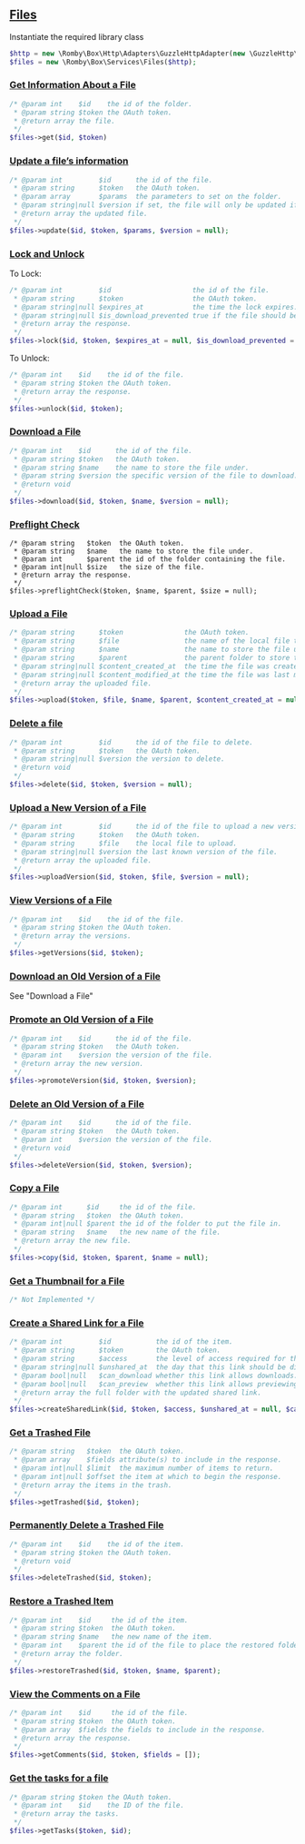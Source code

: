 ## [Files](https://developers.box.com/docs/#files)

Instantiate the required library class
```php
$http = new \Romby\Box\Http\Adapters\GuzzleHttpAdapter(new \GuzzleHttp\Client())
$files = new \Romby\Box\Services\Files($http);
```

### [Get Information About a File](https://developers.box.com/docs/#files-get)
```php
/* @param int    $id    the id of the folder.
 * @param string $token the OAuth token.
 * @return array the file.
 */
$files->get($id, $token)
```

### [Update a file’s information](https://developers.box.com/docs/#files-update-a-files-information)
```php
/* @param int         $id      the id of the file.
 * @param string      $token   the OAuth token.
 * @param array       $params  the parameters to set on the folder.
 * @param string|null $version if set, the file will only be updated if this is the latest version.
 * @return array the updated file.
 */
$files->update($id, $token, $params, $version = null);
```

### [Lock and Unlock](https://developers.box.com/docs/#files-lock-and-unlock)
To Lock:
```php
/* @param int         $id                    the id of the file.
 * @param string      $token                 the OAuth token.
 * @param string|null $expires_at            the time the lock expires.
 * @param string|null $is_download_prevented true if the file should be prevented from download.
 * @return array the response.
 */
$files->lock($id, $token, $expires_at = null, $is_download_prevented = null);
```

To Unlock:
```php
/* @param int    $id    the id of the file.
 * @param string $token the OAuth token.
 * @return array the response.
 */
$files->unlock($id, $token);
```

### [Download a File](https://developers.box.com/docs/#files-download-a-file)
```php
/* @param int    $id      the id of the file.
 * @param string $token   the OAuth token.
 * @param string $name    the name to store the file under.
 * @param string $version the specific version of the file to download.
 * @return void
 */
$files->download($id, $token, $name, $version = null);
```

### [Preflight Check](https://developers.box.com/docs/#files-preflight-check)
```
/* @param string   $token  the OAuth token.
 * @param string   $name   the name to store the file under.
 * @param int      $parent the id of the folder containing the file.
 * @param int|null $size   the size of the file.
 * @return array the response.
 */
$files->preflightCheck($token, $name, $parent, $size = null);
```

### [Upload a File](https://developers.box.com/docs/#files-upload-a-file)
```php
/* @param string      $token               the OAuth token.
 * @param string      $file                the name of the local file to upload.
 * @param string      $name                the name to store the file under.
 * @param string      $parent              the parent folder to store the file in.
 * @param string|null $content_created_at  the time the file was created.
 * @param string|null $content_modified_at the time the file was last modified.
 * @return array the uploaded file.
 */
$files->upload($token, $file, $name, $parent, $content_created_at = null, $content_modified_at = null);
```

### [Delete a file](https://developers.box.com/docs/#files-delete-a-file)
```php
/* @param int         $id      the id of the file to delete.
 * @param string      $token   the OAuth token.
 * @param string|null $version the version to delete.
 * @return void
 */
$files->delete($id, $token, $version = null);
```

### [Upload a New Version of a File](https://developers.box.com/docs/#files-upload-a-new-version-of-a-file)
```php
/* @param int         $id      the id of the file to upload a new version of.
 * @param string      $token   the OAuth token.
 * @param string      $file    the local file to upload.
 * @param string|null $version the last known version of the file.
 * @return array the uploaded file.
 */
$files->uploadVersion($id, $token, $file, $version = null);
```

### [View Versions of a File](https://developers.box.com/docs/#files-view-versions-of-a-file)
```php
/* @param int    $id    the id of the file.
 * @param string $token the OAuth token.
 * @return array the versions.
 */
$files->getVersions($id, $token);
```

### [Download an Old Version of a File](https://developers.box.com/docs/#files-download-old-version)
See "Download a File"

### [Promote an Old Version of a File](https://developers.box.com/docs/#files-promote-old-version)
```php
/* @param int    $id      the id of the file.
 * @param string $token   the OAuth token.
 * @param int    $version the version of the file.
 * @return array the new version.
 */
$files->promoteVersion($id, $token, $version);
```

### [Delete an Old Version of a File](https://developers.box.com/docs/#files-delete-version)
```php
/* @param int    $id      the id of the file.
 * @param string $token   the OAuth token.
 * @param int    $version the version of the file.
 * @return void
 */
$files->deleteVersion($id, $token, $version);
```

### [Copy a File](https://developers.box.com/docs/#files-copy-a-file)
```php
/* @param int      $id     the id of the file.
 * @param string   $token  the OAuth token.
 * @param int|null $parent the id of the folder to put the file in.
 * @param string   $name   the new name of the file.
 * @return array the new file.
 */
$files->copy($id, $token, $parent, $name = null);
```

### [Get a Thumbnail for a File](https://developers.box.com/docs/#files-get-a-thumbnail-for-a-file)
```php
/* Not Implemented */
```

### [Create a Shared Link for a File](https://developers.box.com/docs/#files-create-a-shared-link-for-a-file)
```php
/* @param int         $id           the id of the item.
 * @param string      $token        the OAuth token.
 * @param string      $access       the level of access required for this shared link.
 * @param string|null $unshared_at  the day that this link should be disabled at.
 * @param bool|null   $can_download whether this link allows downloads.
 * @param bool|null   $can_preview  whether this link allows previewing.
 * @return array the full folder with the updated shared link.
 */
$files->createSharedLink($id, $token, $access, $unshared_at = null, $can_download = null, $can_preview = null);
```

### [Get a Trashed File](https://developers.box.com/docs/#files-get-a-trashed-file)
```php
/* @param string   $token  the OAuth token.
 * @param array    $fields attribute(s) to include in the response.
 * @param int|null $limit  the maximum number of items to return.
 * @param int|null $offset the item at which to begin the response.
 * @return array the items in the trash.
 */
$files->getTrashed($id, $token);
```

### [Permanently Delete a Trashed File](https://developers.box.com/docs/#files-permanently-delete-a-trashed-file)
```php
/* @param int    $id    the id of the item.
 * @param string $token the OAuth token.
 * @return void
 */
$files->deleteTrashed($id, $token);
```

### [Restore a Trashed Item](https://developers.box.com/docs/#files-restore-a-trashed-item)
```php
/* @param int    $id     the id of the item.
 * @param string $token  the OAuth token.
 * @param string $name   the new name of the item.
 * @param int    $parent the id of the file to place the restored folder in.
 * @return array the folder.
 */
$files->restoreTrashed($id, $token, $name, $parent);
```

### [View the Comments on a File](https://developers.box.com/docs/#files-view-the-comments-on-a-file)
```php
/* @param int    $id     the id of the file.
 * @param string $token  the OAuth token.
 * @param array  $fields the fields to include in the response.
 * @return array the response.
 */
$files->getComments($id, $token, $fields = []);
```

### [Get the tasks for a file](https://developers.box.com/docs/#files-get-the-tasks-for-a-file)
```php
/* @param string $token the OAuth token.
 * @param int    $id    the ID of the file.
 * @return array the tasks.
 */
$files->getTasks($token, $id);
```